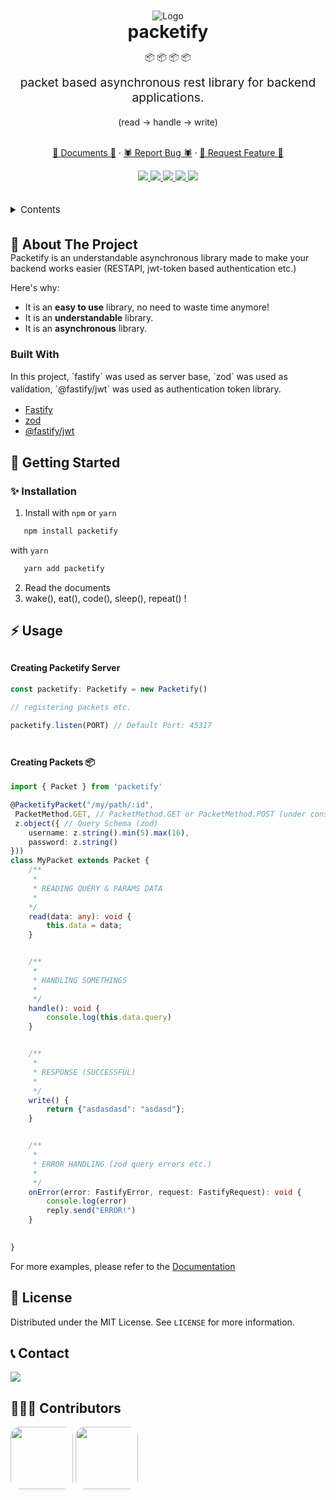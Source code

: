 <br />
<br />
<div align="center">
    <img src="https://user-images.githubusercontent.com/79212283/231085956-a6c873d1-55f9-4ef4-8940-2a669571f86e.gif" alt="Logo" width="full">
</div>

<div align="center">

<h1 align="center" style="margin: 0;">packetify</h1>
<p>📦 📦 📦 📦</p>
<p align="center" style="margin-top: 0; font-size: 1.2rem;">
    packet based asynchronous rest library for backend applications.
    <br />
    <p>(read -> handle -> write)</p>
    <br />
    <a href="https://github.com/fitchle/packetify/wiki">📖 Documents 📖</a>
    ·
    <a href="https://github.com/fitchle/packetify/issues">🕷️ Report Bug 🕷️</a>
    ·
    <a href="https://github.com/fitchle/packetify/issues">💎 Request Feature 💎</a>
  </p>
</div>
<div align="center">
    <a href="https://github.com/orgs/fitchle/people">
        <img src="https://img.shields.io/github/contributors/fitchle/packetify?style=for-the-badge"></img>
    </a>
    <a href="https://github.com/fitchle/packetify/network/members">
        <img src="https://img.shields.io/github/forks/fitchle/packetify?style=for-the-badge"></img>
    </a>
    <a href="https://github.com/fitchle/packetify/stargazers">
        <img src="https://img.shields.io/github/stars/fitchle/packetify?style=for-the-badge"></img>
    </a>
    <a href="https://github.com/fitchle/packetify/issues">
        <img src="https://img.shields.io/github/issues/fitchle/packetify?style=for-the-badge"></img>
    </a>
    <a href="https://github.com/fitchle/packetify/blob/main/LICENSE">
        <img src="https://img.shields.io/github/license/fitchle/packetify?style=for-the-badge"></img>
    </a>

</div>
<br/>
<br/>
<details>
  <summary style="font-size: 15px;">Contents</summary>
  <ol>
    <li>
      <a href="#about-the-project">About The Project</a>
      <ul>
        <li><a href="#built-with">Built With</a></li>
      </ul>
    </li>
    <li>
      <a href="#getting-started">Getting Started</a>
      <ul>
        <li><a href="#prerequisites">Prerequisites</a></li>
        <li><a href="#installation">Installation</a></li>
      </ul>
    </li>
    <li><a href="#usage">Usage</a></li>
    <li><a href="#license">License</a></li>
    <li><a href="#contact">Contact</a></li>
    <li><a href="#contributors">Contributors</a></li>
  </ol>
</details>
<br/>
<br/>

<h2 style="margin: 0;">📗 About The Project</h2>
<p style="margin: 0;">
Packetify is an understandable asynchronous library made to make your backend works easier (RESTAPI, jwt-token based authentication etc.)
</p>

Here's why:
* It is an **easy to use** library, no need to waste time anymore!
* It is an **understandable** library.
* It is an **asynchronous** library.

### Built With
<p style="margin: 0; line-height: 20px;">In this project, `fastify` was used as server base, `zod` was used as validation, `@fastify/jwt` was used as authentication token library.</p>

* [Fastify](https://www.fastify.io/)
* [zod](https://zod.dev/)
* [@fastify/jwt](https://www.npmjs.com/package/@fastify/jwt)

## 🌙 Getting Started

### ✨ Installation

1. Install with `npm` or `yarn`
```sh
   npm install packetify
```
with `yarn`
```sh
   yarn add packetify
```
2. Read the documents
3. wake(), eat(), code(), sleep(), repeat() !

## ⚡ Usage
<h4 style="margin-top: 30px;">Creating Packetify Server</h4>

```ts
const packetify: Packetify = new Packetify()

// registering packets etc. 

packetify.listen(PORT) // Default Port: 45317
```

<br>
<h4 style="margin-top: 10px;">Creating Packets 📦</h4>

```ts
import { Packet } from 'packetify'

@PacketifyPacket("/my/path/:id",
 PacketMethod.GET, // PacketMethod.GET or PacketMethod.POST (under construction)
 z.object({ // Query Schema (zod)
    username: z.string().min(5).max(16),
    password: z.string()
}))
class MyPacket extends Packet {
    /**
     * 
     * READING QUERY & PARAMS DATA
     * 
    */
    read(data: any): void {
        this.data = data;
    }


    /**
     * 
     * HANDLING SOMETHINGS
     * 
     */
    handle(): void {
        console.log(this.data.query)
    }


    /**
     * 
     * RESPONSE (SUCCESSFUL)
     * 
     */
    write() {
        return {"asdasdasd": "asdasd"};
    }


    /**
     * 
     * ERROR HANDLING (zod query errors etc.)
     * 
     */
    onError(error: FastifyError, request: FastifyRequest): void {
        console.log(error)
        reply.send("ERROR!")
    }

    
}
```

For more examples, please refer to the [Documentation](https://fitchle.com/packetify#docs)

## 🔐 License
Distributed under the MIT License. See `LICENSE` for more information.

## 📞 Contact
<a href="http://discordapp.com/users/858377828872486922"><img src="https://img.shields.io/badge/-Discord-black.svg?style=for-the-badge&logo=discord&logoColor=white&colorB=6366F1"></img></a>

## 🧑🏻‍💻 Contributors
<img src="https://i.ibb.co/cvBQ2Qj/Gimble-Logo-Design.png" width="100" style="border-radius: 15px"></img>
<img src="https://i.ibb.co/rHZn9SJ/pp-00000.png" width="100" style="border-radius: 15px"></img>
